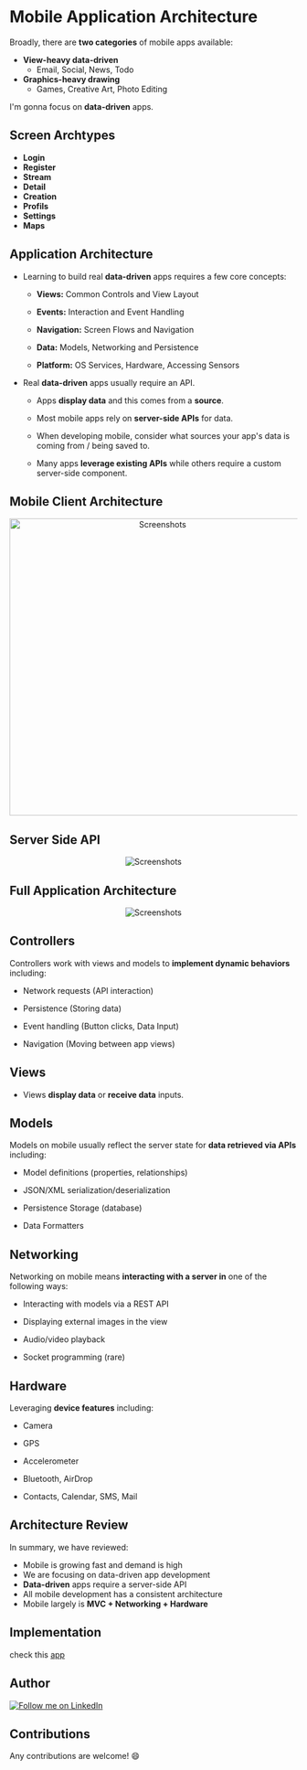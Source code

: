 # Mobile Application Architecture

Broadly, there are **two categories** of mobile apps available:

+ **View-heavy data-driven**
  - Email, Social, News, Todo
+ **Graphics-heavy drawing**
  - Games, Creative Art, Photo Editing 

I'm gonna focus on **data-driven** apps.

## Screen Archtypes

- **Login**
- **Register**
- **Stream**
- **Detail**
- **Creation**
- **Profils**
- **Settings**
- **Maps**

## Application Architecture

- Learning to build real **data-driven** apps requires a few core concepts:

  - **Views:** Common Controls and View Layout

  - **Events:** Interaction and Event Handling

  - **Navigation:** Screen Flows and Navigation

  - **Data:** Models, Networking and Persistence

  - **Platform:** OS Services, Hardware, Accessing Sensors

- Real **data-driven** apps usually require an API.

  - Apps **display data** and this comes from a **source**.

  - Most mobile apps rely on **server-side APIs** for data.

  - When developing mobile, consider what sources your app's data is coming from / being saved to.  

  - Many apps **leverage existing APIs** while others require a custom server-side component.

## Mobile Client Architecture

 <p align="center">
    <img src="https://github.com/laanayabdrzak/Mobile-Application-Architecture/blob/master/Mobile_Client_Architecture.png" alt="Screenshots" height="520" width="520"/>
</p>
 
## Server Side API

<p align="center">
    <img src="https://github.com/laanayabdrzak/Mobile-Application-Architecture/blob/master/Server_Side_API.png" alt="Screenshots"/>
</p>

## Full Application Architecture

 <p align="center">
    <img src="https://github.com/laanayabdrzak/Mobile-Application-Architecture/blob/master/Full_Architecture_Application.png" alt="Screenshots"/>
 
## Controllers

Controllers work with views and models to **implement dynamic behaviors** including:

-  Network requests (API interaction)

-  Persistence (Storing data)

-  Event handling (Button clicks, Data Input)

-  Navigation (Moving between app views)

## Views
 
 - Views **display data** or **receive data** inputs.

## Models

Models on mobile usually reflect the server state for **data retrieved via APIs** including:

- Model definitions (properties, relationships)

- JSON/XML serialization/deserialization

- Persistence Storage (database)

- Data Formatters
    
## Networking

Networking on mobile means **interacting with a server in** one of the following ways:

- Interacting with models via a REST API

- Displaying external images in the view

- Audio/video playback

- Socket programming (rare)
    
## Hardware

Leveraging **device features** including:

- Camera

- GPS

- Accelerometer

- Bluetooth, AirDrop

- Contacts, Calendar, SMS, Mail
    
## Architecture Review

In summary, we have reviewed:

- Mobile is growing fast and demand is high
- We are focusing on data-driven app development
- **Data-driven** apps require a server-side API
- All mobile development has a consistent architecture
- Mobile largely is **MVC + Networking + Hardware**

## Implementation

check this [app](https://github.com/laanayabdrzak/Android-Boilerplate)

## Author

<a href="https://www.linkedin.com/in/laanayabdrzak">
  <img alt="Follow me on LinkedIn"
       src="https://raw.githubusercontent.com/florent37/DaVinci/master/mobile/src/main/res/drawable-hdpi/linkedin.png" />
</a>

## Contributions
 
 Any contributions are welcome! :smile:

    
